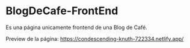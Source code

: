 # BlogDeCafe-FrontEnd
 Es una página unicamente frontend de una Blog de Café.

Preview de la página:
https://condescending-knuth-722334.netlify.app/
